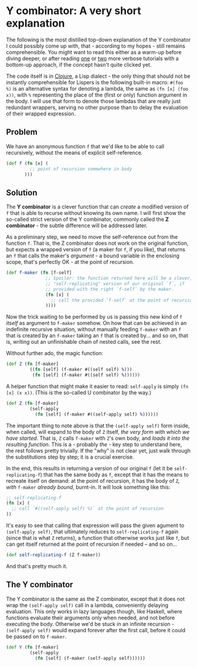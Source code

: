 Y combinator: A very short explanation
===

The following is the most distilled top-down explanation of the Y combinator I
could possibly come up with, that - according to my hopes - still remains
comprehensible. You might want to read this either as a warm-up before diving
deeper, or after reading
[one](http://blog.tomtung.com/2012/10/yet-another-y-combinator-tutorial/) or
[two](https://www.cs.toronto.edu/~david/courses/csc324_w15/extra/ycomb.html)
more verbose tutorials with a bottom-up approach, if the concept hasn't quite
clicked yet.

The code itself is in [Clojure](https://clojure.org/), a Lisp dialect - the only
thing that should not be instantly comprehensible for Lispers is the following
built-in macro: `#(foo %)` is an alternative syntax for denoting a lambda, the
same as `(fn [x] (foo x))`, with `%` representing the place of the (first or
only) function argument in the body. I will use that form to denote those
lambdas that are really just redundant wrappers, serving no other purpose than
to delay the evaluation of their wrapped expression.

Problem
---
We have an anonymous function `f` that we'd like to be able to call recursively,
without the means of explicit self-reference.

```clojure
(def f (fn [x] (
         ;; point of recursion somewhere in body
       )))
```

Solution
---
The **Y combinator** is a clever function that can _create_ a modified version
of `f` that is able to recurse without knowing its own name. I will first show
the so-called strict version of the Y combinator, commonly called the **Z
combinator** - the subtle difference will be addressed later. 

As a preliminary step, we need to move the self-reference out from the function
`f`. That is, the Z combinator does not work on the original function, but
expects a wrapped version of `f` (a maker for `f`, if you like), that returns an
`f` that calls the maker's _argument_ - a bound variable in the enclosing scope,
that's perfectly OK - at the point of recursion.

```clojure
(def f-maker (fn [f-self]
               ;; Spoiler: the function returned here will be a clever,
               ;; "self-replicating" version of our original `f`, if
               ;; provided with the right `f-self` by the maker.
               (fn [x] (
                 ;; call the provided `f-self` at the point of recursion
               ))))
```

Now the trick waiting to be performed by us is passing this new kind of `f`
_itself_ as argument to `f-maker` somehow. On how that can be achieved in an
indefinite recursive situation, without manually feeding `f-maker` with an `f`
that is created by an `f-maker` taking an `f` that is created by... and so on,
that is, writing out an unfinishable chain of nested calls, see the rest.

Without further ado, the magic function:

```clojure
(def Z (fn [f-maker]
         ((fn [self] (f-maker #((self self) %)))
          (fn [self] (f-maker #((self self) %))))))
```

A helper function that might make it easier to read: `self-apply` is simply
`(fn [x] (x x))`. (This is the so-called U combinator by the way.)

```clojure
(def Z (fn [f-maker]
         (self-apply
           (fn [self] (f-maker #((self-apply self) %))))))
```

The important thing to note above is that the `(self-apply self)` form inside,
when called, will expand to the body of `Z` itself, _the very form with which we
have started_. That is, `Z` calls `f-maker` with `Z`'s own body, and _loads it
into the resulting function_. This is a - probably _the_ - key step to
understand here, the rest follows pretty trivially. If the "why" is not clear
yet, just walk through the substitutions step by step; it is a crucial exercise.

In the end, this results in returning a version of our original `f` (let it be
`self-replicating-f`) that has the same body as `f`, except that it has the
means to recreate itself on demand: at the point of recursion, it has the body
of `Z`_, with_ `f-maker` _already bound_, burnt-in. It will look something like
this:

```clojure
;; self-replicating-f
(fn [x] (
  ;; call `#((self-apply self) %)` at the point of recursion
))
```

It's easy to see that calling that expression will pass the given agument to
`(self-apply self)`, that ultimately reduces to `self-replicating-f` again
(since that is what `Z` returns), a function that otherwise works just like `f`,
but can get itself returned at the point of recursion if needed – and so on...

```clojure
(def self-replicating-f (Z f-maker))
```

And that's pretty much it.

The Y combinator
---
The Y combinator is the same as the Z combinator, except that it does not wrap
the `(self-apply self)` call in a lambda, conveniently delaying evaluation. This
only works in lazy languages though, like Haskell, where functions evaluate
their arguments only when needed, and not before executing the body. Otherwise
we'd be stuck in an infinite recursion - `(self-apply self)` would expand
forever after the first call, before it could be passed on to `f-maker`.

```clojure
(def Y (fn [f-maker]
         (self-apply
           (fn [self] (f-maker (self-apply self))))))
```
